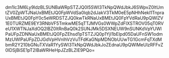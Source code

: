 dm1lc3M6Ly9ldzBLSUNBaWRpSTZJQ0l5SWl3TkNpQWdJbkJ6SWpvZ0ltUmtZV0ZpWTJNaUxBMEtJQ0FpWVdSa0lqb2dJakV3TkM0eE5pNHhNekl1TnpraUxBMEtJQ0FpY0c5eWRDSTZJQ0kwTkRNaUxBMEtJQ0FpYVdRaU9pQWlZV1E0TURZME9EY3RNbVF5TmkwME5qTTJMVGs0WWpZdFlXSTROV05qT0RVeU1XWTNJaXdOQ2lBZ0ltRnBaQ0k2SUNJMk5DSXNEUW9nSUNKdVpYUWlPaUFpZDNNaUxBMEtJQ0FpZEhsd1pTSTZJQ0p1YjI1bElpd05DaUFnSW1odmMzUWlPaUFpZDJGdVpHVnlhVzVuTFdKaGNpMDNObUUwTG1GcmFqTXdMbmR2Y210bGNuTXVaR1YySWl3TkNpQWdJbkJoZEdnaU9pQWlMeUlzRFFvZ0lDSjBiSE1pT2lBaWRHeHpJZzBLZlE9PQo=
